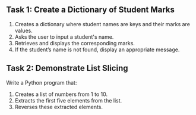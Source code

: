 ## Task 1: Create a Dictionary of Student Marks

1. Creates a dictionary where student names are keys and their marks are values.
2. Asks the user to input a student's name.
3. Retrieves and displays the corresponding marks.
4. If the student’s name is not found, display an appropriate message.

## Task 2: Demonstrate List Slicing

Write a Python program that:

1. Creates a list of numbers from 1 to 10.
2. Extracts the first five elements from the list.
3. Reverses these extracted elements.
